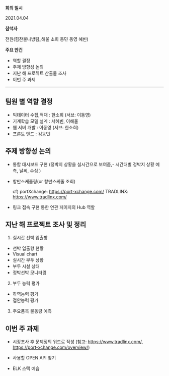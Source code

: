 **회의 일시**

2021.04.04

**참석자**

전원(힘찬불나방팀_해울 소희 동민 동영 혜빈)


**주요 안건**

* 역할 결정
* 주제 방향성 논의
* 지난 해 프로젝트 산출물 조사
* 이번 주 과제


-----

## 팀원 별 역할 결정
- 빅데이터 수집,적재 : 한소희 (서브: 이동영)
- 기계학습 모델 설계 : 서혜빈, 이해울
- 웹 서버 개발 : 이동영 (서브: 한소희)
- 프론트 엔드 : 김동민


## 주제 방향성 논의
- 통합 대시보드 구현 (정박지 상황을 실시간으로 보여줌,- 시간대별 정박지 상황 예측, 날씨, 수심 )
- 항만스케줄링(or 항만스케줄 조회)


  cf) portXchange: https://port-xchange.com/
TRADLINX: https://www.tradlinx.com/


- 링크 접속 구현 통한 연관 페이지의 Hub 역할


## 지난 해 프로젝트 조사 및 정리

1. 실시간 선박 입출항
- 선박 입출항 현황
- Visual chart
- 실시간 부두 상황
- 부두 시설 상태
- 정박선박 모니터링

2. 부두 능력 평가
- 하역능력 평가
- 접안능력 평가

3. 주요품목 물동량 예측

## 이번 주 과제


- 시장조사 후 문제정의 워드로 작성
 (참고: https://www.tradlinx.com/, https://port-xchange.com/overview/)

- 사용할 OPEN API 찾기

- ELK 스택 예습
